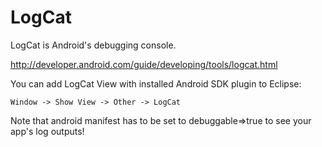 # LogCat #

LogCat is Android's debugging console.

http://developer.android.com/guide/developing/tools/logcat.html


You can add LogCat View with installed Android SDK plugin to Eclipse:

`Window -> Show View -> Other -> LogCat`

Note that android manifest has to be set to debuggable=>true to see your app's log outputs!